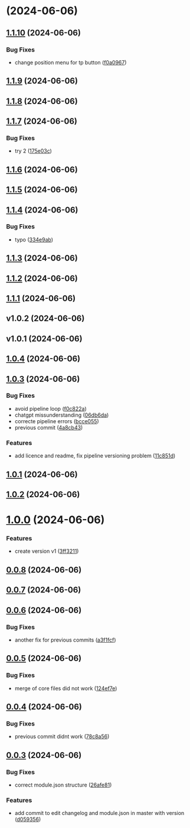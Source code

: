 # [](https://github.com/toni299/kith-teleporter/compare/v1.1.10...v) (2024-06-06)



## [1.1.10](https://github.com/toni299/kith-teleporter/compare/v1.1.9...v1.1.10) (2024-06-06)


### Bug Fixes

* change position menu for tp button ([f0a0967](https://github.com/toni299/kith-teleporter/commit/f0a0967eaddfe2922284d00ec56b4a5579bba99a))



## [1.1.9](https://github.com/toni299/kith-teleporter/compare/v1.1.8...v1.1.9) (2024-06-06)



## [1.1.8](https://github.com/toni299/kith-teleporter/compare/v1.1.7...v1.1.8) (2024-06-06)



## [1.1.7](https://github.com/toni299/kith-teleporter/compare/v1.1.6...v1.1.7) (2024-06-06)


### Bug Fixes

* try 2 ([175e03c](https://github.com/toni299/kith-teleporter/commit/175e03c645bf564dfbc0a0d977d61de633a1206c))



## [1.1.6](https://github.com/toni299/kith-teleporter/compare/v1.1.5...v1.1.6) (2024-06-06)



## [1.1.5](https://github.com/toni299/kith-teleporter/compare/v1.1.4...v1.1.5) (2024-06-06)



## [1.1.4](https://github.com/toni299/kith-teleporter/compare/v1.1.3...v1.1.4) (2024-06-06)


### Bug Fixes

* typo ([334e9ab](https://github.com/toni299/kith-teleporter/commit/334e9ab551f40fea68c1a5da73324be84d7e803e))



## [1.1.3](https://github.com/toni299/kith-teleporter/compare/v1.1.2...v1.1.3) (2024-06-06)



## [1.1.2](https://github.com/toni299/kith-teleporter/compare/v1.1.1...v1.1.2) (2024-06-06)



## [1.1.1](https://github.com/toni299/kith-teleporter/compare/v1.0.4...v1.1.1) (2024-06-06)



## v1.0.2 (2024-06-06)



## v1.0.1 (2024-06-06)



## [1.0.4](https://github.com/toni299/kith-teleporter/compare/v1.0.3...v1.0.4) (2024-06-06)



## [1.0.3](https://github.com/toni299/kith-teleporter/compare/v1.0.1...v1.0.3) (2024-06-06)


### Bug Fixes

* avoid pipeline loop ([f0c822a](https://github.com/toni299/kith-teleporter/commit/f0c822a55c33bd3209c93c95314072f3dad1eedf))
* chatgpt missunderstanding ([06db6da](https://github.com/toni299/kith-teleporter/commit/06db6daaca3b327561f5751d02439f7eebd4ffef))
* correcte pipeline errors ([bcce055](https://github.com/toni299/kith-teleporter/commit/bcce055e730da4aaa9f3cd1569bb0786401ff178))
* previous commit ([4a8cb43](https://github.com/toni299/kith-teleporter/commit/4a8cb4377f2f26df75ece3c5f43b4e6db4344443))


### Features

* add licence and readme, fix pipeline versioning problem ([11c851d](https://github.com/toni299/kith-teleporter/commit/11c851d2f099e768e303779c7da1a104e7dac1b0))



## [1.0.1](https://github.com/toni299/kith-teleporter/compare/v1.0.2...v1.0.1) (2024-06-06)



## [1.0.2](https://github.com/toni299/kith-teleporter/compare/v1.0.0...v1.0.2) (2024-06-06)



# [1.0.0](https://github.com/toni299/kith-teleporter/compare/v0.0.8...v1.0.0) (2024-06-06)


### Features

* create version v1 ([3ff3211](https://github.com/toni299/kith-teleporter/commit/3ff3211324ec5b6929ff632fc50be6b6deed2521))



## [0.0.8](https://github.com/toni299/kith-teleporter/compare/v0.0.7...v0.0.8) (2024-06-06)



## [0.0.7](https://github.com/toni299/kith-teleporter/compare/v0.0.6...v0.0.7) (2024-06-06)



## [0.0.6](https://github.com/toni299/kith-teleporter/compare/v0.0.5...v0.0.6) (2024-06-06)


### Bug Fixes

* another fix for previous commits ([a3f1fcf](https://github.com/toni299/kith-teleporter/commit/a3f1fcfc1bec6ce82075e65c222bacb2ca6cb83c))



## [0.0.5](https://github.com/toni299/kith-teleporter/compare/v0.0.4...v0.0.5) (2024-06-06)


### Bug Fixes

* merge of core files did not work ([124ef7e](https://github.com/toni299/kith-teleporter/commit/124ef7e63467479a9cc41250fff4a35e99dbf612))



## [0.0.4](https://github.com/toni299/kith-teleporter/compare/v0.0.3...v0.0.4) (2024-06-06)


### Bug Fixes

* previous commit didnt work ([78c8a56](https://github.com/toni299/kith-teleporter/commit/78c8a569b69b215c1a011163b6449e47b55f15af))



## [0.0.3](https://github.com/toni299/kith-teleporter/compare/26afe81384528175320834dfc837344409197cf4...v0.0.3) (2024-06-06)


### Bug Fixes

* correct module.json structure ([26afe81](https://github.com/toni299/kith-teleporter/commit/26afe81384528175320834dfc837344409197cf4))


### Features

* add commit to edit changelog and module.json in master with version ([d059356](https://github.com/toni299/kith-teleporter/commit/d059356f9165652f0679e224ea1feb7682beee9c))



